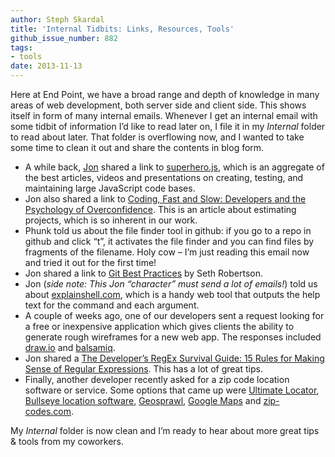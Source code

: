 ```yaml
---
author: Steph Skardal
title: 'Internal Tidbits: Links, Resources, Tools'
github_issue_number: 882
tags:
- tools
date: 2013-11-13
---
```


Here at End Point, we have a broad range and depth of knowledge in many areas of web development, both server side and client side. This shows itself in form of many internal emails. Whenever I get an internal email with some tidbit of information I’d like to read later on, I file it in my *Internal* folder to read about later. That folder is overflowing now, and I wanted to take some time to clean it out and share the contents in blog form.

- A while back, [Jon](/team/jon-jensen/) shared a link to [superhero.js](http://superherojs.com/), which is an aggregate of the best articles, videos and presentations on creating, testing, and maintaining large JavaScript code bases.
- Jon also shared a link to [Coding, Fast and Slow: Developers and the Psychology of Overconfidence](http://blog.hut8labs.com/coding-fast-and-slow.html). This is an article about estimating projects, which is so inherent in our work.
- Phunk told us about the file finder tool in github: if you go to a repo in github and click “t”, it activates the file finder and you can find files by fragments of the filename. Holy cow – I’m just reading this email now and tried it out for the first time!
- Jon shared a link to [Git Best Practices](http://sethrobertson.github.io/GitBestPractices/) by Seth Robertson.
- Jon (*side note: This Jon “character” must send a lot of emails!*) told us about [explainshell.com](https://explainshell.com/), which is a handy web tool that outputs the help text for the command and each argument.
- A couple of weeks ago, one of our developers sent a request looking for a free or inexpensive application which gives clients the ability to generate rough wireframes for a new web app. The responses included [draw.io](https://draw.io) and [balsamiq](https://balsamiq.com/).
- Jon shared a [The Developer’s RegEx Survival Guide: 15 Rules for Making Sense of Regular Expressions](https://blog.smartbear.com/development/the-developers-regex-survival-guide-15-rules-for-making-sense-of-regular-expressions/). This has a lot of great tips.
- Finally, another developer recently asked for a zip code location software or service. Some options that came up were [Ultimate Locator](https://www.ultimatelocator.com/), [Bullseye location software](https://www.bullseyelocations.com/), [Geosprawl](http://www.geosprawl.com/pricing/tabid/923/Default.aspx), [Google Maps](https://developers.google.com/maps/documentation/distancematrix/) and [zip-codes.com](https://www.zip-codes.com/).

My *Internal* folder is now clean and I’m ready to hear about more great tips & tools from my coworkers.
